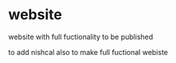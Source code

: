 # website
website with full fuctionality to be published


to add nishcal also to make full fuctional webiste
